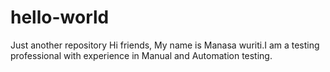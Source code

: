 # hello-world
Just another repository
Hi friends,
My name is Manasa wuriti.I am a testing professional with experience in Manual and Automation testing.
